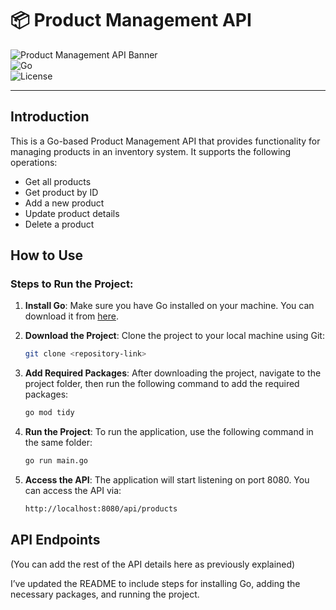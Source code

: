 # 📦 Product Management API

![Product Management API Banner](https://img.shields.io/badge/Product%20Management%20API-v1.0-blueviolet?style=for-the-badge&logo=go)  
![Go](https://img.shields.io/badge/Go-1.22+-00ADD8?style=flat-square&logo=go)  
![License](https://img.shields.io/badge/License-MIT-green?style=flat-square)

---

## Introduction

This is a Go-based Product Management API that provides functionality for managing products in an inventory system. It supports the following operations:

- Get all products
- Get product by ID
- Add a new product
- Update product details
- Delete a product

## How to Use

### Steps to Run the Project:

1. **Install Go**:
   Make sure you have Go installed on your machine. You can download it from [here](https://golang.org/dl/).

2. **Download the Project**:
   Clone the project to your local machine using Git:
   ```bash
   git clone <repository-link>

3. **Add Required Packages**:
  After downloading the project, navigate to the project folder, then run the following command to add the required packages:
     ```bash
     go mod tidy
  
4. **Run the Project**:
  To run the application, use the following command in the same folder:
     ```bash
     go run main.go
     
5. **Access the API**:
   The application will start listening on port 8080. You can access the API via:
      ```bash
      http://localhost:8080/api/products


## API Endpoints
(You can add the rest of the API details here as previously explained)

I’ve updated the README to include steps for installing Go, adding the necessary packages, and running the project.
